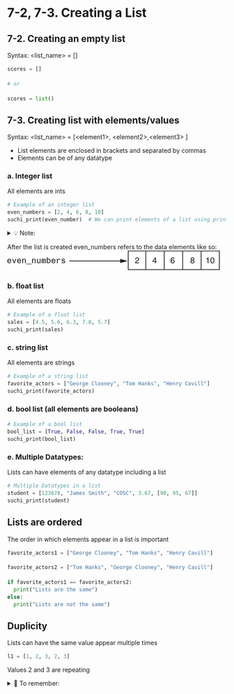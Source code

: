 # 7-2, 7-3. Creating a List

## 7-2. Creating an empty list
Syntax: <list_name> = []
```python
scores = []

# or

scores = list()
```

## 7-3. Creating list with elements/values
Syntax: <list_name> = [\<element1\>, \<element2\>,\<element3\> ]
- List elements are enclosed in brackets and separated by commas
- Elements can be of any datatype

### a. Integer list
All elements are ints

```python
# Example of an integer list
even_numbers = [2, 4, 6, 8, 10]
suchi_print(even_number)  # We can print elements of a list using print
```

<details>
  <summary>
    💡 Note:
  </summary>
  I have written a function called suchi_print which prints any sequence in a pretty format.<br>
  We will be using that instead of print<br>
  To use my function we need to import it
  <code>from suchi_pretty_print import suchi_print</code>
</details>

After the list is created even_numbers refers to the data elements like so:
![List Creation](../.tutorial/images/list-creation.png)


### b. float list
All elements are floats
```python
# Example of a float list
sales = [4.5, 5.6, 6.3, 7.8, 5.7]
suchi_print(sales)
```

### c. string list
All elements are strings
```python
# Example of a string list
favorite_actors = ["George Clooney", "Tom Hanks", "Henry Cavill"]
suchi_print(favorite_actors)
```

### d. bool list (all elements are booleans)
```python
# Example of a bool list
bool_list = [True, False, False, True, True]
suchi_print(bool_list)
```

### e. Multiple Datatypes:
Lists can have elements of any datatype including a list

```python
# Multiple Datatypes in a list
student = [123678, "James Smith", "COSC", 3.67, [90, 95, 67]]
suchi_print(student)
```


## Lists are ordered

The order in which elements appear in a list is important

```python
favorite_actors1 = ["George Clooney", "Tom Hanks", "Henry Cavill"]

favorite_actors2 = ["Tom Hanks", "George Clooney", "Henry Cavill"]

if favorite_actors1 == favorite_actors2:
  print("Lists are the same")
else:
  print("Lists are not the same")
```

## Duplicity

Lists can have the same value appear multiple times

```python
l1 = [1, 2, 3, 2, 3]

```
Values 2 and 3 are repeating

<details>
  <summary>
    🚩 To remember:
  </summary>
  Sets cannot have duplicate values 
</details>